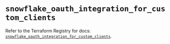 # `snowflake_oauth_integration_for_custom_clients`

Refer to the Terraform Registry for docs: [`snowflake_oauth_integration_for_custom_clients`](https://registry.terraform.io/providers/snowflakedb/snowflake/2.1.1/docs/resources/oauth_integration_for_custom_clients).

